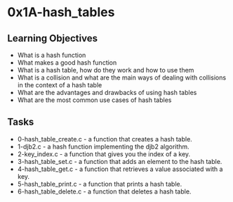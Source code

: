 # 0x1A-hash_tables

## Learning Objectives

+ What is a hash function
+ What makes a good hash function
+ What is a hash table, how do they work and how to use them
+ What is a collision and what are the main ways of dealing with collisions in the context of a hash table
+ What are the advantages and drawbacks of using hash tables
+ What are the most common use cases of hash tables

## Tasks

+ 0-hash_table_create.c - a function that creates a hash table.
+ 1-djb2.c - a hash function implementing the djb2 algorithm.
+ 2-key_index.c - a function that gives you the index of a key.
+ 3-hash_table_set.c - a function that adds an element to the hash table.
+ 4-hash_table_get.c - a function that retrieves a value associated with a key.
+ 5-hash_table_print.c - a function that prints a hash table.
+ 6-hash_table_delete.c - a function that deletes a hash table.
